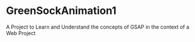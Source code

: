 # GreenSockAnimation1
A Project to Learn and Understand the concepts of GSAP in the context of a Web Project
